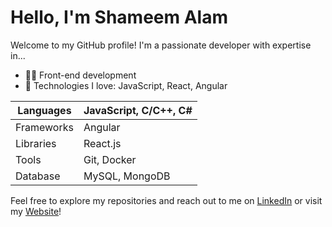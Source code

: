 # Hello, I'm Shameem Alam

Welcome to my GitHub profile! I'm a passionate developer with expertise in...

- 👨‍💻 Front-end development
- 🚀 Technologies I love: JavaScript, React, Angular

| Languages         | JavaScript, C/C++, C#    |
|-------------------|--------------------------|
| Frameworks        | Angular                  |
| Libraries         | React.js                 |
| Tools             | Git, Docker              |
| Database          | MySQL, MongoDB           |

Feel free to explore my repositories and reach out to me on [LinkedIn](https://www.linkedin.com/in/shameem-alam/) or visit my [Website](https://www.shameemalam.com/)!
